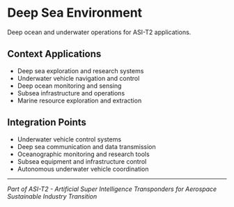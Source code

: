 # Deep Sea Environment

Deep ocean and underwater operations for ASI-T2 applications.

## Context Applications

- Deep sea exploration and research systems
- Underwater vehicle navigation and control
- Deep ocean monitoring and sensing
- Subsea infrastructure and operations
- Marine resource exploration and extraction

## Integration Points

- Underwater vehicle control systems
- Deep sea communication and data transmission
- Oceanographic monitoring and research tools
- Subsea equipment and infrastructure control
- Autonomous underwater vehicle coordination

---

*Part of ASI-T2 - Artificial Super Intelligence Transponders for Aerospace Sustainable Industry Transition*
